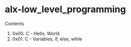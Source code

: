 # alx-low_level_programming
Contents
1.  0x00. C - Hello, World
2.  0x01. C - Variables, if, else, while
